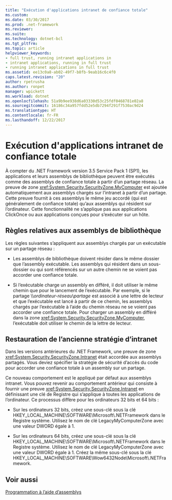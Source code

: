 ```yaml
---
title: "Exécution d'applications intranet de confiance totale"
ms.custom: 
ms.date: 03/30/2017
ms.prod: .net-framework
ms.reviewer: 
ms.suite: 
ms.technology: dotnet-bcl
ms.tgt_pltfrm: 
ms.topic: article
helpviewer_keywords:
- full trust, running intranet applications in
- intranet applications, running in full trust
- running intranet applications in full trust
ms.assetid: ee13c0a8-ab02-49f7-b8fb-9eab16c6c4f0
caps.latest.revision: "20"
author: rpetrusha
ms.author: ronpet
manager: wpickett
ms.workload: dotnet
ms.openlocfilehash: 51a9b9ee938d6a03330d53c25fdf0468781e02a8
ms.sourcegitcommit: 16186c34a957fdd52e5db7294f291f7530ac9d24
ms.translationtype: HT
ms.contentlocale: fr-FR
ms.lasthandoff: 12/22/2017
---
```

# <a name="running-intranet-applications-in-full-trust"></a>Exécution d'applications intranet de confiance totale
À compter du .NET Framework version 3.5 Service Pack 1 (SP1), les applications et leurs assemblys de bibliothèque peuvent être exécutés comme des assemblys de confiance totale à partir d’un partage réseau. La preuve de zone <xref:System.Security.SecurityZone.MyComputer> est ajoutée automatiquement aux assemblys chargés sur l’intranet à partir d’un partage. Cette preuve fournit à ces assemblys le même jeu accordé (qui est généralement de confiance totale) qu’aux assemblys qui résident sur l’ordinateur. Cette fonctionnalité ne s’applique pas aux applications ClickOnce ou aux applications conçues pour s’exécuter sur un hôte.  
  
## <a name="rules-for-library-assemblies"></a>Règles relatives aux assemblys de bibliothèque  
 Les règles suivantes s’appliquent aux assemblys chargés par un exécutable sur un partage réseau :  
  
-   Les assemblys de bibliothèque doivent résider dans le même dossier que l’assembly exécutable. Les assemblys qui résident dans un sous-dossier ou qui sont référencés sur un autre chemin ne se voient pas accorder une confiance totale.  
  
-   Si l’exécutable charge un assembly en différé, il doit utiliser le même chemin que pour le lancement de l’exécutable. Par exemple, si le partage \\\\*ordinateur-réseau*\\*partage* est associé à une lettre de lecteur et que l’exécutable est lancé à partir de ce chemin, les assemblys chargés par l’exécutable à l’aide du chemin réseau ne se voient pas accorder une confiance totale. Pour charger un assembly en différé dans la zone <xref:System.Security.SecurityZone.MyComputer>, l’exécutable doit utiliser le chemin de la lettre de lecteur.  
  
## <a name="restoring-the-former-intranet-policy"></a>Restauration de l’ancienne stratégie d’intranet  
 Dans les versions antérieures du .NET Framework, une preuve de zone <xref:System.Security.SecurityZone.Intranet> était accordée aux assemblys partagés. Vous deviez spécifier la stratégie de sécurité d’accès du code pour accorder une confiance totale à un assembly sur un partage.  
  
 Ce nouveau comportement est le appliqué par défaut aux assemblys intranet. Vous pouvez revenir au comportement antérieur qui consiste à fournir une preuve <xref:System.Security.SecurityZone.Intranet> en définissant une clé de Registre qui s’applique à toutes les applications de l’ordinateur. Ce processus diffère pour les ordinateurs 32 bits et 64 bits :  
  
-   Sur les ordinateurs 32 bits, créez une sous-clé sous la clé HKEY_LOCAL_MACHINE\SOFTWARE\Microsoft\\.NETFramework dans le Registre système. Utilisez le nom de clé LegacyMyComputerZone avec une valeur DWORD égale à 1.  
  
-   Sur les ordinateurs 64 bits, créez une sous-clé sous la clé HKEY_LOCAL_MACHINE\SOFTWARE\Microsoft\\.NETFramework dans le Registre système. Utilisez le nom de clé LegacyMyComputerZone avec une valeur DWORD égale à 1. Créez la même sous-clé sous la clé HKEY_LOCAL_MACHINE\SOFTWARE\Wow6432Node\Microsoft\\.NETFramework.  
  
## <a name="see-also"></a>Voir aussi  
 [Programmation à l’aide d’assemblys](../../../docs/framework/app-domains/programming-with-assemblies.md)
